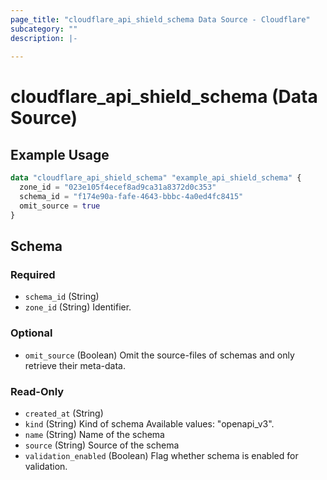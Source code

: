 ```yaml
---
page_title: "cloudflare_api_shield_schema Data Source - Cloudflare"
subcategory: ""
description: |-
  
---
```


# cloudflare_api_shield_schema (Data Source)



## Example Usage

```terraform
data "cloudflare_api_shield_schema" "example_api_shield_schema" {
  zone_id = "023e105f4ecef8ad9ca31a8372d0c353"
  schema_id = "f174e90a-fafe-4643-bbbc-4a0ed4fc8415"
  omit_source = true
}
```

<!-- schema generated by tfplugindocs -->
## Schema

### Required

- `schema_id` (String)
- `zone_id` (String) Identifier.

### Optional

- `omit_source` (Boolean) Omit the source-files of schemas and only retrieve their meta-data.

### Read-Only

- `created_at` (String)
- `kind` (String) Kind of schema
Available values: "openapi_v3".
- `name` (String) Name of the schema
- `source` (String) Source of the schema
- `validation_enabled` (Boolean) Flag whether schema is enabled for validation.


